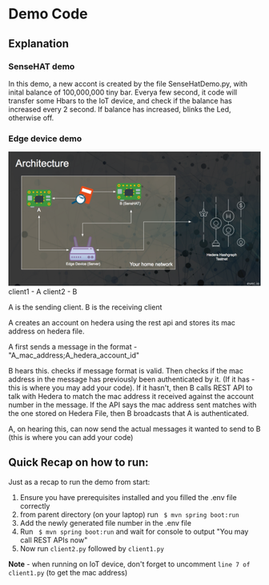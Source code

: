 # Demo Code

## Explanation

### SenseHAT demo 
In this demo, a new accont is created by the file SenseHatDemo.py, with inital balance of 100,000,000 tiny bar. Everya few second, it code will transfer some Hbars to the IoT device, and check if the balance has increased every 2 second. If balance has increased, blinks the Led, otherwise off. 



### Edge device demo

![EVEC Edge Architecture v0.0.1](../pic/evec_edge_arch.png?raw=true "evec edge arch v0.0.1")
client1 - A
client2 - B

A is the sending client. B is the receiving client

A creates an account on hedera using the rest api and stores its mac address on hedera file.

A first sends a message in the format - "A_mac_address;A_hedera_account_id"

B hears this. checks if message format is valid. Then checks if the mac address in the message has previously been authenticated by it. (If it has - this is where you may add your code). If it hasn't, then B calls REST API to talk with Hedera to match the mac address it received against the account number in the message. If the API says the mac address sent matches with the one stored on Hedera File, then B broadcasts that A is authenticated. 

A, on hearing this, can now send the actual messages it wanted to send to B (this is where you can add your code)


## Quick Recap on how to run:

Just as a recap to run the demo from start:

1. Ensure you have prerequisites installed and you filled the .env file correctly
2. from parent directory (on your laptop) run ` $ mvn spring boot:run`
3. Add the newly generated file number in the .env file
4. Run ` $ mvn spring boot:run` and wait for console to output "You may call REST APIs now"
5. Now run `client2.py` followed by `client1.py`

**Note** - when running on IoT device, don't forget to uncomment `line 7 of client1.py` (to get the mac address)
